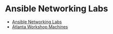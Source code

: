 # Ansible Networking Labs

- [Ansible Networking Labs](https://ipvsean.github.io/workshops/exercises/ansible_network/)
- [Atlanta Workshop Machines](https://s3.us-east-2.amazonaws.com/ptdatlanta.rhdemo.io/ptdatlanta-index.html)
 
